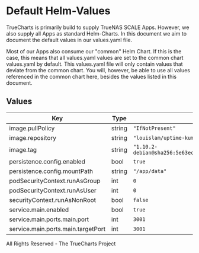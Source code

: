 # Default Helm-Values

TrueCharts is primarily build to supply TrueNAS SCALE Apps.
However, we also supply all Apps as standard Helm-Charts. In this document we aim to document the default values in our values.yaml file.

Most of our Apps also consume our "common" Helm Chart.
If this is the case, this means that all values.yaml values are set to the common chart values.yaml by default. This values.yaml file will only contain values that deviate from the common chart.
You will, however, be able to use all values referenced in the common chart here, besides the values listed in this document.

## Values

| Key | Type | Default | Description |
|-----|------|---------|-------------|
| image.pullPolicy | string | `"IfNotPresent"` |  |
| image.repository | string | `"louislam/uptime-kuma"` |  |
| image.tag | string | `"1.10.2-debian@sha256:5e63ecc267f7a4bdc4a38cc6afb53e454a22c14d7f64b74aea4dfab83a648817"` |  |
| persistence.config.enabled | bool | `true` |  |
| persistence.config.mountPath | string | `"/app/data"` |  |
| podSecurityContext.runAsGroup | int | `0` |  |
| podSecurityContext.runAsUser | int | `0` |  |
| securityContext.runAsNonRoot | bool | `false` |  |
| service.main.enabled | bool | `true` |  |
| service.main.ports.main.port | int | `3001` |  |
| service.main.ports.main.targetPort | int | `3001` |  |

All Rights Reserved - The TrueCharts Project
